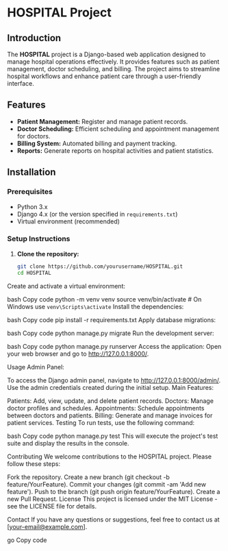 # HOSPITAL Project

## Introduction
The **HOSPITAL** project is a Django-based web application designed to manage hospital operations effectively. It provides features such as patient management, doctor scheduling, and billing. The project aims to streamline hospital workflows and enhance patient care through a user-friendly interface.

## Features
- **Patient Management:** Register and manage patient records.
- **Doctor Scheduling:** Efficient scheduling and appointment management for doctors.
- **Billing System:** Automated billing and payment tracking.
- **Reports:** Generate reports on hospital activities and patient statistics.

## Installation

### Prerequisites
- Python 3.x
- Django 4.x (or the version specified in `requirements.txt`)
- Virtual environment (recommended)

### Setup Instructions

1. **Clone the repository:**
   ```bash
   git clone https://github.com/yourusername/HOSPITAL.git
   cd HOSPITAL
Create and activate a virtual environment:

bash
Copy code
python -m venv venv
source venv/bin/activate  # On Windows use `venv\Scripts\activate`
Install the dependencies:

bash
Copy code
pip install -r requirements.txt
Apply database migrations:

bash
Copy code
python manage.py migrate
Run the development server:

bash
Copy code
python manage.py runserver
Access the application:
Open your web browser and go to http://127.0.0.1:8000/.

Usage
Admin Panel:

To access the Django admin panel, navigate to http://127.0.0.1:8000/admin/.
Use the admin credentials created during the initial setup.
Main Features:

Patients: Add, view, update, and delete patient records.
Doctors: Manage doctor profiles and schedules.
Appointments: Schedule appointments between doctors and patients.
Billing: Generate and manage invoices for patient services.
Testing
To run tests, use the following command:

bash
Copy code
python manage.py test
This will execute the project's test suite and display the results in the console.

Contributing
We welcome contributions to the HOSPITAL project. Please follow these steps:

Fork the repository.
Create a new branch (git checkout -b feature/YourFeature).
Commit your changes (git commit -am 'Add new feature').
Push to the branch (git push origin feature/YourFeature).
Create a new Pull Request.
License
This project is licensed under the MIT License - see the LICENSE file for details.

Contact
If you have any questions or suggestions, feel free to contact us at [your-email@example.com].

go
Copy code






